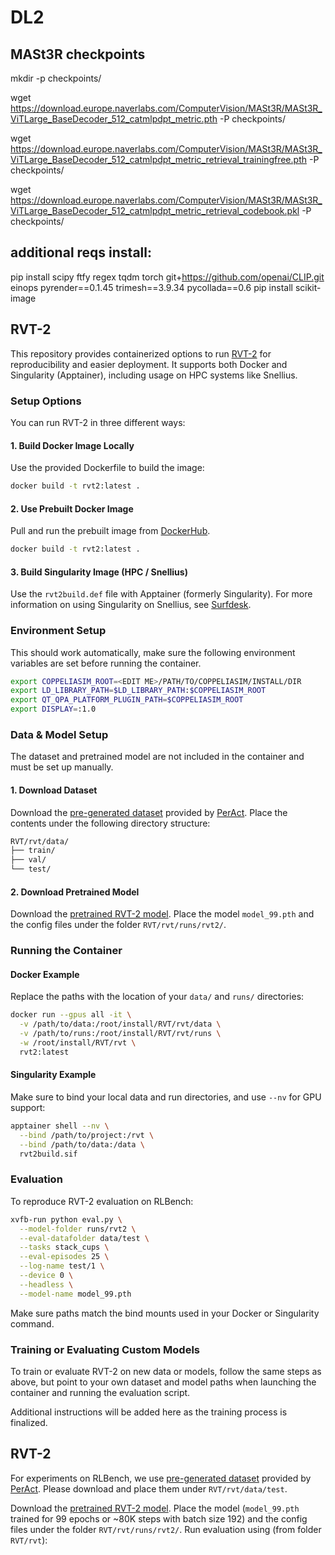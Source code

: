# DL2

## MASt3R checkpoints

mkdir -p checkpoints/

wget https://download.europe.naverlabs.com/ComputerVision/MASt3R/MASt3R_ViTLarge_BaseDecoder_512_catmlpdpt_metric.pth -P checkpoints/

wget https://download.europe.naverlabs.com/ComputerVision/MASt3R/MASt3R_ViTLarge_BaseDecoder_512_catmlpdpt_metric_retrieval_trainingfree.pth -P checkpoints/

wget https://download.europe.naverlabs.com/ComputerVision/MASt3R/MASt3R_ViTLarge_BaseDecoder_512_catmlpdpt_metric_retrieval_codebook.pkl -P checkpoints/

## additional reqs install:
pip install scipy ftfy regex tqdm torch git+https://github.com/openai/CLIP.git einops pyrender==0.1.45 trimesh==3.9.34 pycollada==0.6 
pip install scikit-image


## RVT-2

This repository provides containerized options to run [RVT-2](https://github.com/nvlabs/rvt) for reproducibility and easier deployment. It supports both Docker and Singularity (Apptainer), including usage on HPC systems like Snellius.

### Setup Options

You can run RVT-2 in three different ways:

#### 1. Build Docker Image Locally
Use the provided Dockerfile to build the image:

```bash
docker build -t rvt2:latest .
```

#### 2. Use Prebuilt Docker Image
Pull and run the prebuilt image from [DockerHub](https://hub.docker.com/repository/docker/meeslindeman/rvt2/general).

```bash
docker build -t rvt2:latest .
```

#### 3. Build Singularity Image (HPC / Snellius)
Use the `rvt2build.def` file with Apptainer (formerly Singularity). For more information on using Singularity on Snellius, see [Surfdesk](https://servicedesk.surf.nl/wiki/spaces/WIKI/pages/30660251/Apptainer+formerly+Singularity).

### Environment Setup 
This should work automatically, make sure the following environment variables are set before running the container.

```bash
export COPPELIASIM_ROOT=<EDIT ME>/PATH/TO/COPPELIASIM/INSTALL/DIR
export LD_LIBRARY_PATH=$LD_LIBRARY_PATH:$COPPELIASIM_ROOT
export QT_QPA_PLATFORM_PLUGIN_PATH=$COPPELIASIM_ROOT
export DISPLAY=:1.0
```
### Data & Model Setup
The dataset and pretrained model are not included in the container and must be set up manually.

#### 1. Download Dataset
Download the [pre-generated dataset](https://drive.google.com/drive/folders/0B2LlLwoO3nfZfkFqMEhXWkxBdjJNNndGYl9uUDQwS1pfNkNHSzFDNGwzd1NnTmlpZXR1bVE?resourcekey=0-jRw5RaXEYRLe2W6aNrNFEQ) provided by [PerAct](https://github.com/peract/peract#download). Place the contents under the following directory structure:

```bash
RVT/rvt/data/
├── train/
├── val/
└── test/
```

#### 2. Download Pretrained Model
Download the [pretrained RVT-2 model](https://huggingface.co/ankgoyal/rvt/tree/main/rvt2). Place the model `model_99.pth` and the config files under the folder `RVT/rvt/runs/rvt2/`.

### Running the Container

#### Docker Example
Replace the paths with the location of your `data/` and `runs/` directories:

```bash
docker run --gpus all -it \
  -v /path/to/data:/root/install/RVT/rvt/data \
  -v /path/to/runs:/root/install/RVT/rvt/runs \
  -w /root/install/RVT/rvt \
  rvt2:latest
```

#### Singularity Example
Make sure to bind your local data and run directories, and use `--nv` for GPU support:

```bash
apptainer shell --nv \
  --bind /path/to/project:/rvt \
  --bind /path/to/data:/data \
  rvt2build.sif
```

### Evaluation
To reproduce RVT-2 evaluation on RLBench:

```bash
xvfb-run python eval.py \
  --model-folder runs/rvt2 \
  --eval-datafolder data/test \
  --tasks stack_cups \
  --eval-episodes 25 \
  --log-name test/1 \
  --device 0 \
  --headless \
  --model-name model_99.pth
```

Make sure paths match the bind mounts used in your Docker or Singularity command.

### Training or Evaluating Custom Models
To train or evaluate RVT-2 on new data or models, follow the same steps as above, but point to your own dataset and model paths when launching the container and running the evaluation script.

Additional instructions will be added here as the training process is finalized.

## RVT-2

For experiments on RLBench, we use [pre-generated dataset](https://drive.google.com/drive/folders/0B2LlLwoO3nfZfkFqMEhXWkxBdjJNNndGYl9uUDQwS1pfNkNHSzFDNGwzd1NnTmlpZXR1bVE?resourcekey=0-jRw5RaXEYRLe2W6aNrNFEQ) provided by [PerAct](https://github.com/peract/peract#download). Please download and place them under `RVT/rvt/data/test`.

Download the [pretrained RVT-2 model](https://huggingface.co/ankgoyal/rvt/tree/main/rvt2). Place the model (`model_99.pth` trained for 99 epochs or ~80K steps with batch size 192) and the config files under the folder `RVT/rvt/runs/rvt2/`. Run evaluation using (from folder `RVT/rvt`):
